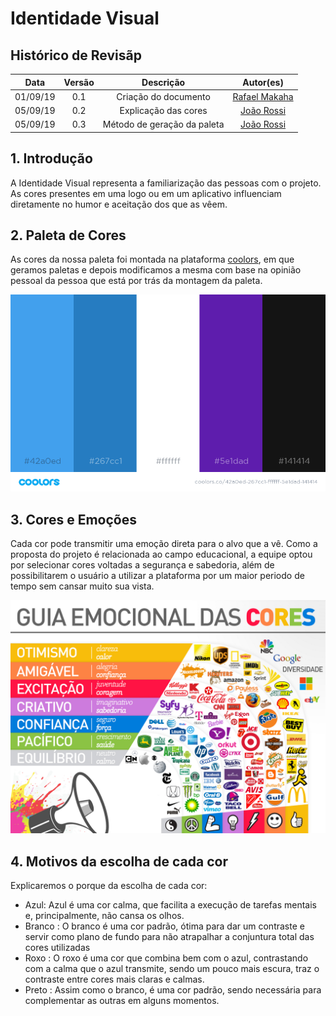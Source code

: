 # Identidade Visual

## Histórico de Revisãp

| Data | Versão | Descrição | Autor(es)|
|:----:|:------:|:---------:|:--------:|
| 01/09/19 | 0.1 |  Criação do documento | [Rafael Makaha](http://github.com/rafaelmakaha)  |
| 05/09/19 | 0.2 | Explicação das cores | [João Rossi](https://github.com/bielrossi15) |
| 05/09/19 | 0.3 | Método de geração da paleta | [João Rossi](https://github.com/bielrossi15) |

## 1. Introdução

A Identidade Visual representa a familiarização das pessoas com o projeto. As cores presentes em uma logo ou em um aplicativo influenciam diretamente no humor e aceitação dos que as vêem.

## 2. Paleta de Cores

As cores da nossa paleta foi montada na plataforma [coolors](https://coolors.co/), em que geramos paletas e depois modificamos a mesma com base na opinião pessoal da pessoa que está por trás da montagem da paleta.

![Paleta](./assets/img/colors/palette.png)

## 3. Cores e Emoções

Cada cor pode transmitir uma emoção direta para o alvo que a vê. Como a proposta do projeto é relacionada ao campo educacional, a equipe optou por selecionar cores voltadas a segurança e sabedoria, além de possibilitarem o usuário a utilizar a plataforma por um maior periodo de tempo sem cansar muito sua vista.

![Guia](./assets/img/colors/guia-emocional.jpg)

## 4. Motivos da escolha de cada cor

Explicaremos o porque da escolha de cada cor:

- Azul: Azul é uma cor calma, que facilita a execução de tarefas mentais e, principalmente, não cansa os olhos.
- Branco : O branco é uma cor padrão, ótima para dar um contraste e servir como plano de fundo para não atrapalhar a conjuntura total das cores utilizadas
- Roxo : O roxo é uma cor que combina bem com o azul, contrastando com a calma que o azul transmite, sendo um pouco mais escura, traz o contraste entre cores mais claras e calmas.
- Preto : Assim como o branco, é uma cor padrão, sendo necessária para complementar as outras em alguns momentos.


